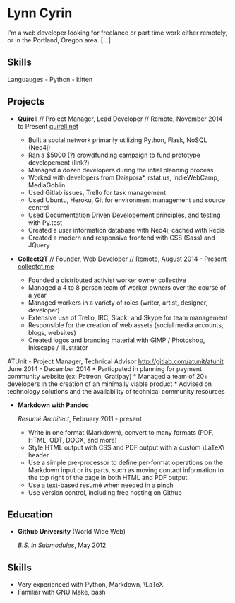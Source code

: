 Lynn Cyrin
===========

I'm a web developer looking for freelance or part time work either remotely, or in the Portland, Oregon area. [...]

Skills
------

Languauges
    - Python
    - kitten

Projects
--------

*   **Quirell** // Project Manager, Lead Developer // Remote, November 2014 to Present
    [quirell.net](http://quirell.net)
    -   Built a social network primarily utilizing Python, Flask, NoSQL (Neo4j)
    -   Ran a $5000 (?) crowdfunding campaign to fund prototype developement (link?)
    -   Managed a dozen developers during the intial planning process
    -   Worked with developers from Daispora*, rstat.us, IndieWebCamp, MediaGoblin
    -   Used Gitlab issues, Trello for task management
    -   Used Ubuntu, Heroku, Git for environment management and source control
    -   Used Documentation Driven Developement principles, and testing with Py.test
    -   Created a user information database with Neo4j, cached with Redis
    -   Created a modern and responsive frontend with CSS (Sass) and JQuery

*   **CollectQT** // Founder, Web Developer // Remote, August 2014 - Present
    [collectqt.me](http://collectqt.me)
    * Founded a distributed activist worker owner collective
    * Managed a 4 to 8 person team of worker owners over the course of a year
    * Managed workers in a variety of roles (writer, artist, designer, developer)
    * Extensive use of Trello, IRC, Slack, and Skype for team management
    * Responsible for the creation of web assets (social media accounts, blogs, websites)
    * Created logos and branding material with GIMP / Photoshop, Inkscape / Illustrator

ATUnit - Project Manager, Technical Advisor
http://gitlab.com/atunit/atunit
June 2014 - December 2014
    * Particpated in planning for payment community website (ex: Patreon, Gratipay)
    * Managed a team of 20+ developers in the creation of an minimally viable product
    * Advised on technology solutions and the availability of technical community resources

*   **Markdown with Pandoc**

    *Resumé Architect*, February 2011 - present

    -   Write in one format (Markdown), convert to many formats (PDF, HTML, ODT,
        DOCX, and more)
    -   Style HTML output with CSS and PDF output with a custom \LaTeX\ header
    -   Use a simple pre-processor to define per-format operations on the
        Markdown input or its parts, such as moving contact information to the
        top right of the page in both HTML and PDF output.
    -   Use a text-based resumé when needed in a pinch
    -   Use version control, including free hosting on Github


Education
---------

*   **Github University** (World Wide Web)

    *B.S. in Submodules*, May 2012


Skills
------

*   Very experienced with Python, Markdown, \LaTeX
*   Familiar with GNU Make, bash
